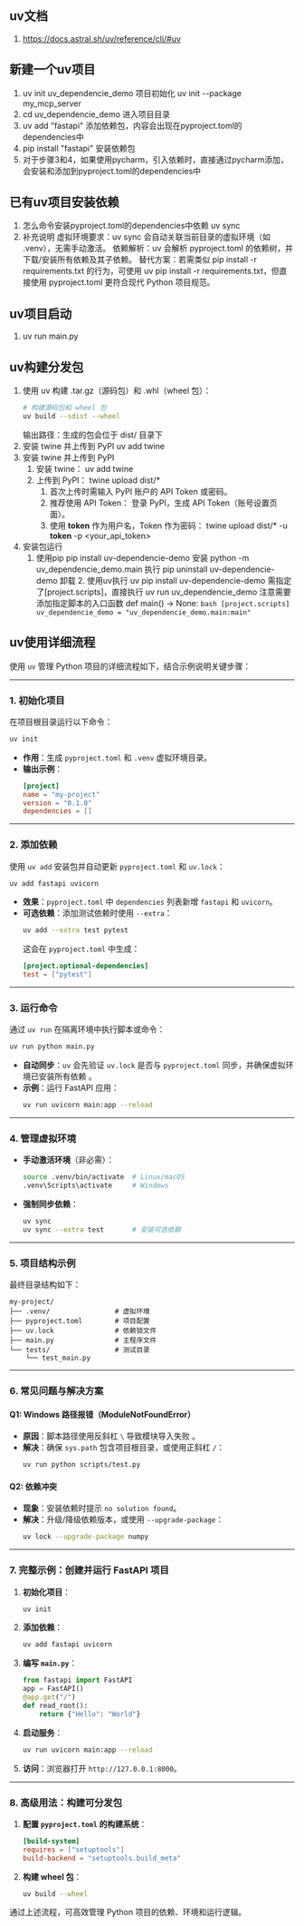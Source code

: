 ## uv文档
1. https://docs.astral.sh/uv/reference/cli/#uv

## 新建一个uv项目
1. uv init uv_dependencie_demo  项目初始化
   uv init --package my_mcp_server
2. cd uv_dependencie_demo  进入项目目录
3. uv add "fastapi"  添加依赖包，内容会出现在pyproject.toml的dependencies中
4. pip install "fastapi"  安装依赖包
5. 对于步骤3和4，如果使用pycharm，引入依赖时，直接通过pycharm添加，会安装和添加到pyproject.toml的dependencies中


## 已有uv项目安装依赖
1. 怎么命令安装pyproject.toml的dependencies中依赖
   uv sync
2. 补充说明 
   虚拟环境要求：uv sync 会自动关联当前目录的虚拟环境（如 .venv），无需手动激活。
   依赖解析：uv 会解析 pyproject.toml 的依赖树，并下载/安装所有依赖及其子依赖。
   替代方案：若需类似 pip install -r requirements.txt 的行为，可使用 uv pip install -r requirements.txt，但直接使用 pyproject.toml 更符合现代 Python 项目规范。


## uv项目启动
1. uv run main.py


## uv构建分发包
1. 使用 uv 构建 .tar.gz（源码包）和 .whl（wheel 包）：
    ```bash
    # 构建源码包和 wheel 包
    uv build --sdist --wheel
    ```
    输出路径：生成的包会位于 dist/ 目录下
2. 安装 twine 并上传到 PyPI 
   uv add twine
3. 安装 twine 并上传到 PyPI 
   1. 安装 twine： uv add twine 
   2. 上传到 PyPI： twine upload dist/*
      1. 首次上传时需输入 PyPI 账户的 API Token 或密码。 
      2. 推荐使用 API Token： 登录 PyPI，生成 API Token（账号设置页面）。 
      3. 使用 __token__ 作为用户名，Token 作为密码： twine upload dist/* -u __token__ -p <your_api_token>
4. 安装包运行
   1. 使用pip
      pip install uv-dependencie-demo   安装
      python -m uv_dependencie_demo.main  执行
      pip uninstall uv-dependencie-demo 卸载
      2. 使用uv执行
         uv pip install uv-dependencie-demo
         需指定了[project.scripts]，直接执行 uv run uv_dependencie_demo
         注意需要添加指定脚本的入口函数 def main() -> None:
            ```bash
            [project.scripts]
            uv_dependencie_demo = "uv_dependencie_demo.main:main"
            ```




## uv使用详细流程
使用 `uv` 管理 Python 项目的详细流程如下，结合示例说明关键步骤：

---

### 1. **初始化项目**
在项目根目录运行以下命令：
```bash
uv init
```
- **作用**：生成 `pyproject.toml` 和 `.venv` 虚拟环境目录。
- **输出示例**：
  ```toml
  [project]
  name = "my-project"
  version = "0.1.0"
  dependencies = []
  ```

---

### 2. **添加依赖**
使用 `uv add` 安装包并自动更新 `pyproject.toml` 和 `uv.lock`：
```bash
uv add fastapi uvicorn
```
- **效果**：`pyproject.toml` 中 `dependencies` 列表新增 `fastapi` 和 `uvicorn`。
- **可选依赖**：添加测试依赖时使用 `--extra`：
  ```bash
  uv add --extra test pytest
  ```
  这会在 `pyproject.toml` 中生成：
  ```toml
  [project.optional-dependencies]
  test = ["pytest"]
  ```

---

### 3. **运行命令**
通过 `uv run` 在隔离环境中执行脚本或命令：
```bash
uv run python main.py
```
- **自动同步**：`uv` 会先验证 `uv.lock` 是否与 `pyproject.toml` 同步，并确保虚拟环境已安装所有依赖 <sub index="1" url="https://docs.astral.sh/uv/guides/projects/" title="Working on projects | uv - Astral Docs" snippet="## Running commandsuv run can be used to run arbitrary scripts or commands in your project environment.Prior to every uv run invocation, uv will verify that the lockfile is up-to-date with thepyproject.toml, and that the environment is up-to-date with the lockfile, keeping your projectin-sync without the need for manual intervention. uv run guarantees that your command is run in aconsistent, locked environment."></sub><sub index="2" url="https://docs.astral.sh/uv/concepts/projects/run/" title="Running commands in projects - uv - Astral Docs" snippet="# Running commands in projectsWhen working on a project, it is installed into the virtual environment at .venv. This environmentis isolated from the current shell by default, so invocations that require the project, e.g.,python -c &quot;import example&quot;, will fail. Instead, use uv run to run commands in the projectenvironment:When using run, uv will ensure that the project environment is up-to-date before running the givencommand."></sub>。
- **示例**：运行 FastAPI 应用：
  ```bash
  uv run uvicorn main:app --reload
  ```

---

### 4. **管理虚拟环境**
- **手动激活环境**（非必需）：
  ```bash
  source .venv/bin/activate  # Linux/macOS
  .venv\Scripts\activate     # Windows
  ```
- **强制同步依赖**：
  ```bash
  uv sync
  uv sync --extra test       # 安装可选依赖
  ```

---

### 5. **项目结构示例**
最终目录结构如下：
```
my-project/
├── .venv/                # 虚拟环境
├── pyproject.toml        # 项目配置
├── uv.lock               # 依赖锁文件
├── main.py               # 主程序文件
└── tests/                # 测试目录
    └── test_main.py
```

---

### 6. **常见问题与解决方案**
#### **Q1: Windows 路径报错（ModuleNotFoundError）**
- **原因**：脚本路径使用反斜杠 `\` 导致模块导入失败 <sub index="5" url="https://github.com/astral-sh/uv/issues/12270" title="`uv run --project` doesn't allow resolving module imports on windows" snippet="https://avatars.githubusercontent.com/u/31117813?u=f968ae19cd2c47801eb32affa786576fddf6d668&amp;v=4&amp;size=80## Description### SummaryIn my python project, I have a scripts folder where I keep various utilities that need to import code from the main app folder. When running it on macOS, I just use uv run scripts/test.py --project . and everything works as expected. On my windows system, when I try uv run scripts\test.py --project . i get the following error : ModuleNotFoundError: No module named 'app'.I tried using an absolute path instead and various tricks to make it work, and also using the --folder argument instead, but nothing helps. Am I misunderstanding something or is this a bug ?"></sub>。
- **解决**：确保 `sys.path` 包含项目根目录，或使用正斜杠 `/`：
  ```bash
  uv run python scripts/test.py
  ```

#### **Q2: 依赖冲突**
- **现象**：安装依赖时提示 `no solution found`。
- **解决**：升级/降级依赖版本，或使用 `--upgrade-package`：
  ```bash
  uv lock --upgrade-package numpy
  ```

---

### 7. **完整示例：创建并运行 FastAPI 项目**
1. **初始化项目**：
   ```bash
   uv init
   ```
2. **添加依赖**：
   ```bash
   uv add fastapi uvicorn
   ```
3. **编写 `main.py`**：
   ```python
   from fastapi import FastAPI
   app = FastAPI()
   @app.get("/")
   def read_root():
       return {"Hello": "World"}
   ```
4. **启动服务**：
   ```bash
   uv run uvicorn main:app --reload
   ```
5. **访问**：浏览器打开 `http://127.0.0.1:8000`。

---

### 8. **高级用法：构建可分发包**
1. **配置 `pyproject.toml` 的构建系统**：
   ```toml
   [build-system]
   requires = ["setuptools"]
   build-backend = "setuptools.build_meta"
   ```
2. **构建 wheel 包**：
   ```bash
   uv build --wheel
   ```

通过上述流程，可高效管理 Python 项目的依赖、环境和运行逻辑。
